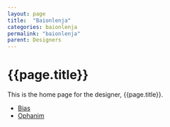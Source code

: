 ```yaml
---
layout: page
title:  "Baionlenja"
categories: baionlenja
permalink: "baionlenja"
parent: Designers
---
```

# {{page.title}}

This is the home page for the designer, {{page.title}}.

- [Bias](/baionlenja/bias)
- [Ophanim](/baionlenja/ophanim)
